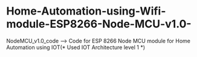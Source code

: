 # Home-Automation-using-Wifi-module-ESP8266-Node-MCU-v1.0-
NodeMCU_v1.0_code --> Code for ESP 8266 Node MCU module for Home Automation using IOT(* Used IOT Architecture level 1 *)

